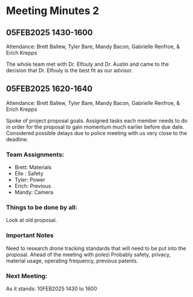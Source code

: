 # Meeting Minutes 2
## 05FEB2025 1430-1600
Attendance: Brett Ballew, Tyler Bare, Mandy Bacon, Gabrielle Renfroe, & Erich Krepps

The whole team met with Dr. Elfouly and Dr. Austin and came to the decision that Dr. Elfouly is the best fit
as our advisor. 

## 05FEB2025 1620-1640
Attendance: Brett Ballew, Tyler Bare, Mandy Bacon, Gabrielle Renfroe, & Erich Krepps

Spoke of project proposal goals. Assigned tasks each member needs to do in order for the proposal to gain momentum 
much earlier before due date. Considered possible delays due to police meeting with us very close to the deadline.

### Team Assignments:
* Brett: Materials 
* Elle : Safety
* Tyler: Power
* Erich: Previous
* Mandy: Camera

### Things to be done by all:
Look at old proposal. 

### Important Notes
Need to research drone tracking standards that will need to be put into the proposal. Ahead of the meeting with polezi
Probably safety, privacy, material usage, operating frequency, previous patents. 

### Next Meeting:
As it stands: 10FEB2025 1430 to 1600
